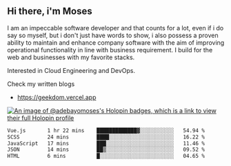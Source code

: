 ## Hi there, i'm Moses

I am an impeccable software developer and that counts for a lot, even if i do say so myself, but i don't just have words to show, i also possess a proven ability to maintain and enhance company software with the aim of improving operational functionality in line with business requirement. I build for the web and businesses with my favorite stacks.

Interested in Cloud Engineering and DevOps.

Check my written blogs
- https://geekdom.vercel.app

[![An image of @adebayomoses's Holopin badges, which is a link to view their full Holopin profile](https://holopin.me/adebayomoses)](https://holopin.io/@adebayomoses)

<!--START_SECTION:waka-->

```txt
Vue.js       1 hr 22 mins    █████████████▓░░░░░░░░░░░   54.94 %
SCSS         24 mins         ████░░░░░░░░░░░░░░░░░░░░░   16.22 %
JavaScript   17 mins         ███░░░░░░░░░░░░░░░░░░░░░░   11.46 %
JSON         14 mins         ██▒░░░░░░░░░░░░░░░░░░░░░░   09.52 %
HTML         6 mins          █░░░░░░░░░░░░░░░░░░░░░░░░   04.65 %
```

<!--END_SECTION:waka-->
